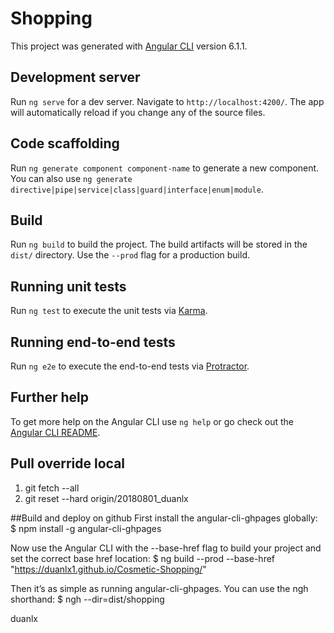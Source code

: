 # Shopping

This project was generated with [Angular CLI](https://github.com/angular/angular-cli) version 6.1.1.

## Development server

Run `ng serve` for a dev server. Navigate to `http://localhost:4200/`. The app will automatically reload if you change any of the source files.

## Code scaffolding

Run `ng generate component component-name` to generate a new component. You can also use `ng generate directive|pipe|service|class|guard|interface|enum|module`.

## Build

Run `ng build` to build the project. The build artifacts will be stored in the `dist/` directory. Use the `--prod` flag for a production build.

## Running unit tests

Run `ng test` to execute the unit tests via [Karma](https://karma-runner.github.io).

## Running end-to-end tests

Run `ng e2e` to execute the end-to-end tests via [Protractor](http://www.protractortest.org/).

## Further help

To get more help on the Angular CLI use `ng help` or go check out the [Angular CLI README](https://github.com/angular/angular-cli/blob/master/README.md).

## Pull override local
1. git fetch --all
2. git reset --hard origin/20180801_duanlx


##Build and deploy on github
First install the angular-cli-ghpages globally:
  $ npm install -g angular-cli-ghpages

Now use the Angular CLI with the --base-href flag to build your project and set the correct base href location:
  $ ng build --prod --base-href "https://duanlx1.github.io/Cosmetic-Shopping/"

Then it’s as simple as running angular-cli-ghpages. You can use the ngh shorthand:
  $ ngh --dir=dist/shopping

duanlx

